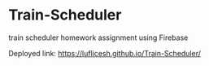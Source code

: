 # Train-Scheduler
train scheduler homework assignment using Firebase

Deployed link: https://luflicesh.github.io/Train-Scheduler/
